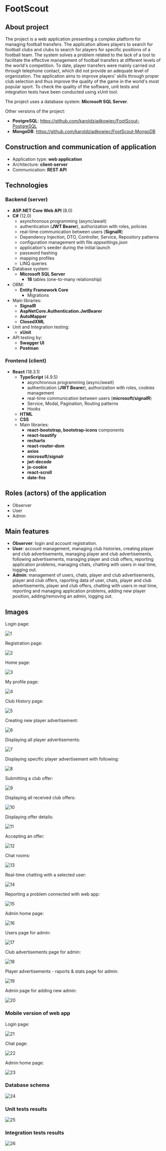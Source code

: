# FootScout

## About project
The project is a web application presenting a complex platform for managing football transfers. The application allows players to search for football clubs and clubs to search for players for specific positions of a football team. The system solves a problem related to the lack of a tool to facilitate the effective management of football transfers at different levels of the world's competition. To date, player transfers were mainly carried out through telephone contact, which did not provide an adequate level of organization. The application aims to improve players' skills through proper club selection and thus improve the quality of the game in the world's most popular sport. To check the quality of the software, unit tests and integration tests have been conducted using xUnit tool.

The project uses a database system: **Microsoft SQL Server**.

Other versions of the project:
- **PostgreSQL**: https://github.com/karoldziadkowiec/FootScout-PostgreSQL
- **MongoDB**: https://github.com/karoldziadkowiec/FootScout-MongoDB

## Construction and communication of application
- Application type: **web application**
- Architecture: **client-server**
- Communication: **REST API**

## Technologies
### Backend (server)
- **ASP.NET Core Web API** (8.0)
- **C#** (12.0)
    - asynchronous programming (async/await)
    - authentication (**JWT Bearer**), authorization with roles, policies
    - real-time communication between users (**SignalR**)
    - Dependency Injection, DTO, Controller, Service, Repository patterns
    - configuration management with file *appsettings.json*
    - application's seeder during the initial launch
    - password hashing
    - mapping profiles
    - LINQ queries
- Database system: 
    - **Microsoft SQL Server**
        - **18** tables (one-to-many relationship)
- ORM: 
    - **Entity Framework Core**
        - Migrations
- Main libraries:
    - **SignalR**
    - **AspNetCore.Authentication.JwtBearer**
    - **AutoMapper**
    - **ClosedXML**
- Unit and Integration testing: 
    - **xUnit**
- API testing by:
    - **Swagger UI**
    - **Postman**

### Frontend (client)
- **React** (18.3.1)
    - **TypeScript** (4.9.5)
        - asynchronous programming (async/await)
        - authentication (**JWT Bearer**), authorization with roles, cookies management
        - real-time communication between users (**microsoft/signalR**)
        - Service, Modal, Pagination, Routing patterns
        - Hooks
    - **HTML**
    - **CSS**
    - Main libraries:
        - **react-bootstrap, bootstrap-icons** components
        - **react-toastify**
        - **recharts**
        - **react-router-dom**
        - **axios**
        - **microsoft/signalr**
        - **jwt-decode**
        - **js-cookie**
        - **react-scroll**
        - **date-fns**

## Roles (actors) of the application
- Observer
- User
- Admin

## Main features
- **Observer**: login and account registration.
- **User**: account management, managing club histories, creating player and club advertisements, managing player and club advertisements, following advertisements, managing player and club offers, reporting application problems, managing chats, chatting with users in real time, logging out.
- **Admin**: management of users, chats, player and club advertisements, player and club offers, raporting data of user, chats, player and club advertisements, player and club offers, chatting with users in real time, reporting and managing application problems, adding new player position, adding/removing an admin, logging out.

## Images
Login page:

![1](github-img/1.png)

Registration page:

![2](github-img/2.png)

Home page:

![3](github-img/3.png)

My profile page:

![4](github-img/4.png)

Club History page:

![5](github-img/5.png)

Creating new player advertisement:

![6](github-img/6.png)

Displaying all player advertisements:

![7](github-img/7.png)

Displaying specific player advertisement with following:

![8](github-img/8.png)

Submitting a club offer:

![9](github-img/9.png)

Displaying all received club offers:

![10](github-img/10.png)

Displaying offer details:

![11](github-img/11.png)

Accepting an offer:

![12](github-img/12.png)

Chat rooms:

![13](github-img/13.png)

Real-time chatting with a selected user:

![14](github-img/14.png)

Reporting a problem connected with web app:

![15](github-img/15.png)

Admin home page:

![16](github-img/16.png)

Users page for admin:

![17](github-img/17.png)

Club advertisements page for admin:

![18](github-img/18.png)

Player advertisements - raports & stats page for admin:

![19](github-img/19.png)

Admin page for adding new admin:

![20](github-img/20.png)

### Mobile version of web app

Login page:

![21](github-img/21.png)

Chat page:

![22](github-img/22.png)

Admin home page:

![23](github-img/23.png)

### Database schema

![24](github-img/24.png)

### Unit tests results

![25](github-img/25.png)

### Integration tests results

![26](github-img/26.png)

